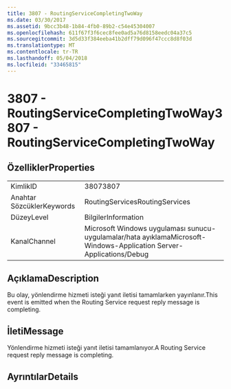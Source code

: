```yaml
---
title: 3807 - RoutingServiceCompletingTwoWay
ms.date: 03/30/2017
ms.assetid: 9bcc3b48-1b84-4fb0-89b2-c54e45304007
ms.openlocfilehash: 611f67f3f6cec8fee0ad5a76d8158eedc04a37c5
ms.sourcegitcommit: 3d5d33f384eeba41b2dff79d096f47ccc8d8f03d
ms.translationtype: MT
ms.contentlocale: tr-TR
ms.lasthandoff: 05/04/2018
ms.locfileid: "33465815"
---
```

# <a name="3807---routingservicecompletingtwoway"></a><span data-ttu-id="4ac59-102">3807 - RoutingServiceCompletingTwoWay</span><span class="sxs-lookup"><span data-stu-id="4ac59-102">3807 - RoutingServiceCompletingTwoWay</span></span>
## <a name="properties"></a><span data-ttu-id="4ac59-103">Özellikler</span><span class="sxs-lookup"><span data-stu-id="4ac59-103">Properties</span></span>  
  
|||  
|-|-|  
|<span data-ttu-id="4ac59-104">Kimlik</span><span class="sxs-lookup"><span data-stu-id="4ac59-104">ID</span></span>|<span data-ttu-id="4ac59-105">3807</span><span class="sxs-lookup"><span data-stu-id="4ac59-105">3807</span></span>|  
|<span data-ttu-id="4ac59-106">Anahtar Sözcükler</span><span class="sxs-lookup"><span data-stu-id="4ac59-106">Keywords</span></span>|<span data-ttu-id="4ac59-107">RoutingServices</span><span class="sxs-lookup"><span data-stu-id="4ac59-107">RoutingServices</span></span>|  
|<span data-ttu-id="4ac59-108">Düzey</span><span class="sxs-lookup"><span data-stu-id="4ac59-108">Level</span></span>|<span data-ttu-id="4ac59-109">Bilgiler</span><span class="sxs-lookup"><span data-stu-id="4ac59-109">Information</span></span>|  
|<span data-ttu-id="4ac59-110">Kanal</span><span class="sxs-lookup"><span data-stu-id="4ac59-110">Channel</span></span>|<span data-ttu-id="4ac59-111">Microsoft Windows uygulaması sunucu-uygulamalar/hata ayıklama</span><span class="sxs-lookup"><span data-stu-id="4ac59-111">Microsoft-Windows-Application Server-Applications/Debug</span></span>|  
  
## <a name="description"></a><span data-ttu-id="4ac59-112">Açıklama</span><span class="sxs-lookup"><span data-stu-id="4ac59-112">Description</span></span>  
 <span data-ttu-id="4ac59-113">Bu olay, yönlendirme hizmeti isteği yanıt iletisi tamamlarken yayınlanır.</span><span class="sxs-lookup"><span data-stu-id="4ac59-113">This event is emitted when the Routing Service request reply message is completing.</span></span>  
  
## <a name="message"></a><span data-ttu-id="4ac59-114">İleti</span><span class="sxs-lookup"><span data-stu-id="4ac59-114">Message</span></span>  
 <span data-ttu-id="4ac59-115">Yönlendirme hizmeti isteği yanıt iletisi tamamlanıyor.</span><span class="sxs-lookup"><span data-stu-id="4ac59-115">A Routing Service request reply message is completing.</span></span>  
  
## <a name="details"></a><span data-ttu-id="4ac59-116">Ayrıntılar</span><span class="sxs-lookup"><span data-stu-id="4ac59-116">Details</span></span>
